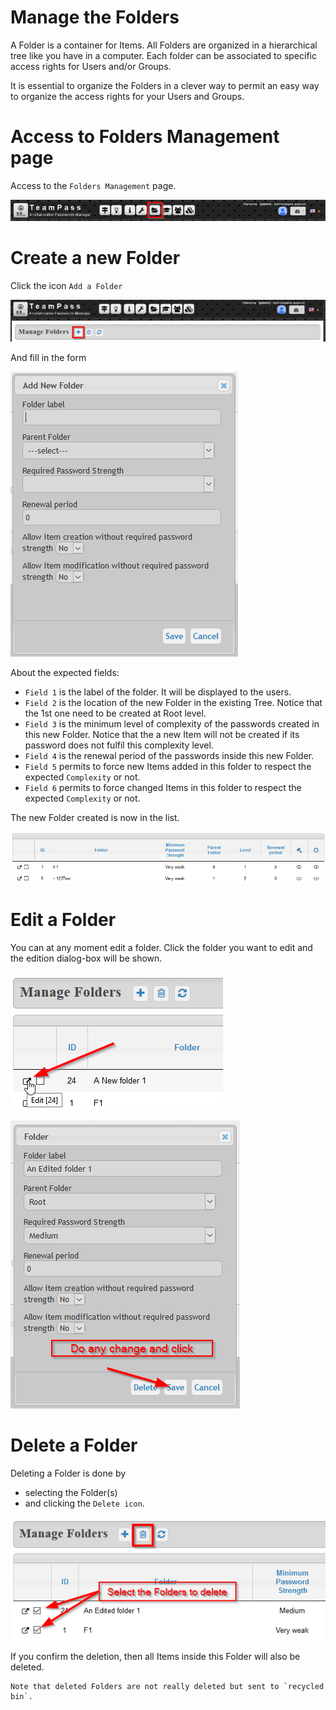 # Manage the Folders

A Folder is a container for Items. All Folders are organized in a hierarchical tree like you have in a computer. Each folder can be associated to specific access rights for Users and/or Groups.

It is essential to organize the Folders in a clever way to permit an easy way to organize the access rights for your Users and Groups.

# Access to Folders Management page

Access to the `Folders Management` page.

![Screenshot](../img/mng-fld-1.png)

# Create a new Folder

Click the icon `Add a Folder`

![Screenshot](../img/mng-fld-2.png)

And fill in the form

![Screenshot](../img/mng-fld-5.png)

About the expected fields:

* `Field 1` is the label of the folder. It will be displayed to the users.
* `Field 2` is the location of the new Folder in the existing Tree. Notice that the 1st one need to be created at Root level.
* `Field 3` is the minimum level of complexity of the passwords created in this new Folder. Notice that the a new Item will not be created if its password does not fulfil this complexity level.
* `Field 4` is the renewal period of the passwords inside this new Folder.
* `Field 5` permits to force new Items added in this folder to respect the expected `Complexity` or not.
* `Field 6` permits to force changed Items in this folder to respect the expected `Complexity` or not.

The new Folder created is now in the list.

![Screenshot](../img/mng-fld-6.png)

# Edit a Folder

You can at any moment edit a folder. Click the folder you want to edit and the edition dialog-box will be shown.

![Screenshot](../img/mng-fld-7.png)

![Screenshot](../img/mng-fld-8.png)

# Delete a Folder

Deleting a Folder is done by
* selecting the Folder(s)
* and clicking the `Delete icon`.

![Screenshot](../img/mng-fld-9.png)

If you confirm the deletion, then all Items inside this Folder will also be deleted.

	Note that deleted Folders are not really deleted but sent to `recycled bin`.
